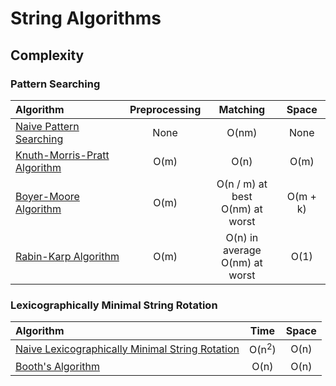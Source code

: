 # String Algorithms



## Complexity
### Pattern Searching
| Algorithm                                                | Preprocessing |              Matching               |  Space   |
| :------------------------------------------------------- | :-----------: | :---------------------------------: | :------: |
| [Naive Pattern Searching](src/NaiveSearch.hpp)           |     None      |                O(nm)                |   None   |
| [Knuth-Morris-Pratt Algorithm](src/KnuthMorrisPratt.hpp) |     O(m)      |                O(n)                 |   O(m)   |
| [Boyer-Moore Algorithm](src/BoyerMoore.hpp)              |     O(m)      | O(n / m) at best</br>O(nm) at worst | O(m + k) |
| [Rabin-Karp Algorithm](src/RabinKarp.hpp)                |     O(m)      | O(n) in average</br>O(nm) at worst  |   O(1)   |

### Lexicographically Minimal String Rotation
| Algorithm                                                              |       Time       | Space |
| :--------------------------------------------------------------------- | :--------------: | :---: |
| [Naive Lexicographically Minimal String Rotation](src/NaiveRotate.hpp) | O(n<sup>2</sup>) | O(n)  |
| [Booth's Algorithm](src/BoothsAlgorithm.hpp)                           |       O(n)       | O(n)  |
